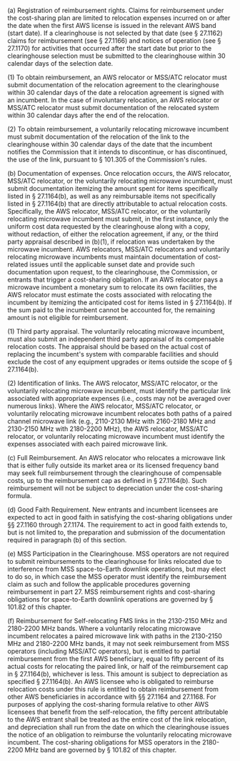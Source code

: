 (a) Registration of reimbursement rights. Claims for reimbursement under the cost-sharing plan are limited to relocation expenses incurred on or after the date when the first AWS license is issued in the relevant AWS band (start date). If a clearinghouse is not selected by that date (see § 27.1162) claims for reimbursement (see § 27.1166) and notices of operation (see § 27.1170) for activities that occurred after the start date but prior to the clearinghouse selection must be submitted to the clearinghouse within 30 calendar days of the selection date.

(1) To obtain reimbursement, an AWS relocator or MSS/ATC relocator must submit documentation of the relocation agreement to the clearinghouse within 30 calendar days of the date a relocation agreement is signed with an incumbent. In the case of involuntary relocation, an AWS relocator or MSS/ATC relocator must submit documentation of the relocated system within 30 calendar days after the end of the relocation.

(2) To obtain reimbursement, a voluntarily relocating microwave incumbent must submit documentation of the relocation of the link to the clearinghouse within 30 calendar days of the date that the incumbent notifies the Commission that it intends to discontinue, or has discontinued, the use of the link, pursuant to § 101.305 of the Commission's rules.

(b) Documentation of expenses. Once relocation occurs, the AWS relocator, MSS/ATC relocator, or the voluntarily relocating microwave incumbent, must submit documentation itemizing the amount spent for items specifically listed in § 27.1164(b), as well as any reimbursable items not specifically listed in § 27.1164(b) that are directly attributable to actual relocation costs. Specifically, the AWS relocator, MSS/ATC relocator, or the voluntarily relocating microwave incumbent must submit, in the first instance, only the uniform cost data requested by the clearinghouse along with a copy, without redaction, of either the relocation agreement, if any, or the third party appraisal described in (b)(1), if relocation was undertaken by the microwave incumbent. AWS relocators, MSS/ATC relocators and voluntarily relocating microwave incumbents must maintain documentation of cost-related issues until the applicable sunset date and provide such documentation upon request, to the clearinghouse, the Commission, or entrants that trigger a cost-sharing obligation. If an AWS relocator pays a microwave incumbent a monetary sum to relocate its own facilities, the AWS relocator must estimate the costs associated with relocating the incumbent by itemizing the anticipated cost for items listed in § 27.1164(b). If the sum paid to the incumbent cannot be accounted for, the remaining amount is not eligible for reimbursement.

(1) Third party appraisal. The voluntarily relocating microwave incumbent, must also submit an independent third party appraisal of its compensable relocation costs. The appraisal should be based on the actual cost of replacing the incumbent's system with comparable facilities and should exclude the cost of any equipment upgrades or items outside the scope of § 27.1164(b).

(2) Identification of links. The AWS relocator, MSS/ATC relocator, or the voluntarily relocating microwave incumbent, must identify the particular link associated with appropriate expenses (i.e., costs may not be averaged over numerous links). Where the AWS relocator, MSS/ATC relocator, or voluntarily relocating microwave incumbent relocates both paths of a paired channel microwave link (e.g., 2110-2130 MHz with 2160-2180 MHz and 2130-2150 MHz with 2180-2200 MHz), the AWS relocator, MSS/ATC relocator, or voluntarily relocating microwave incumbent must identify the expenses associated with each paired microwave link.

(c) Full Reimbursement. An AWS relocator who relocates a microwave link that is either fully outside its market area or its licensed frequency band may seek full reimbursement through the clearinghouse of compensable costs, up to the reimbursement cap as defined in § 27.1164(b). Such reimbursement will not be subject to depreciation under the cost-sharing formula.

(d) Good Faith Requirement. New entrants and incumbent licensees are expected to act in good faith in satisfying the cost-sharing obligations under §§ 27.1160 through 27.1174. The requirement to act in good faith extends to, but is not limited to, the preparation and submission of the documentation required in paragraph (b) of this section.

(e) MSS Participation in the Clearinghouse. MSS operators are not required to submit reimbursements to the clearinghouse for links relocated due to interference from MSS space-to-Earth downlink operations, but may elect to do so, in which case the MSS operator must identify the reimbursement claim as such and follow the applicable procedures governing reimbursement in part 27. MSS reimbursement rights and cost-sharing obligations for space-to-Earth downlink operations are governed by § 101.82 of this chapter.

(f) Reimbursement for Self-relocating FMS links in the 2130-2150 MHz and 2180-2200 MHz bands. Where a voluntarily relocating microwave incumbent relocates a paired microwave link with paths in the 2130-2150 MHz and 2180-2200 MHz bands, it may not seek reimbursement from MSS operators (including MSS/ATC operators), but is entitled to partial reimbursement from the first AWS beneficiary, equal to fifty percent of its actual costs for relocating the paired link, or half of the reimbursement cap in § 27.1164(b), whichever is less. This amount is subject to depreciation as specified § 27.1164(b). An AWS licensee who is obligated to reimburse relocation costs under this rule is entitled to obtain reimbursement from other AWS beneficiaries in accordance with §§ 27.1164 and 27.1168. For purposes of applying the cost-sharing formula relative to other AWS licensees that benefit from the self-relocation, the fifty percent attributable to the AWS entrant shall be treated as the entire cost of the link relocation, and depreciation shall run from the date on which the clearinghouse issues the notice of an obligation to reimburse the voluntarily relocating microwave incumbent. The cost-sharing obligations for MSS operators in the 2180-2200 MHz band are governed by § 101.82 of this chapter.


